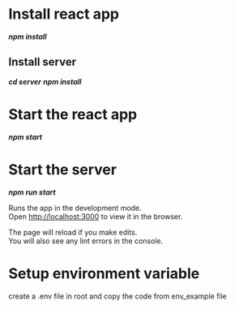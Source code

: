 # Install react app

**_npm install_**

## Install server

**_cd server_**
**_npm install_**

# Start the react app

**_npm start_**

# Start the server

**_npm run start_**

Runs the app in the development mode.\
Open [http://localhost:3000](http://localhost:3000) to view it in the browser.

The page will reload if you make edits.\
You will also see any lint errors in the console.

# Setup environment variable

create a .env file in root and copy the code from env_example file
